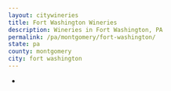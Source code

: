 ```yaml
---
layout: citywineries
title: Fort Washington Wineries
description: Wineries in Fort Washington, PA
permalink: /pa/montgomery/fort-washington/
state: pa
county: montgomery
city: fort washington
---
```

-
